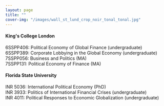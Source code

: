 ```yaml
---
layout: page
title: ""
cover-img: "/images/wall_st_lund_crop_noir_tonal_tonal.jpg"
---
```


#### King's College London

6SSPP406: Political Economy of Global Finance (undergraduate)<br>
6SSPP389: Corporate Lobbying in the Global Economy (undergraduate)<br>
7SSPP056: Business and Politics (MA)<br>
7SSPP131: Political Economy of Finance (MA)

#### Florida State University

INR 5036: International Political Economy (PhD)<br>
INR 3933: Politics of International Financial Crises (undergraduate)<br>
INR 4011: Political Responses to Economic Globalization (undergraduate)
